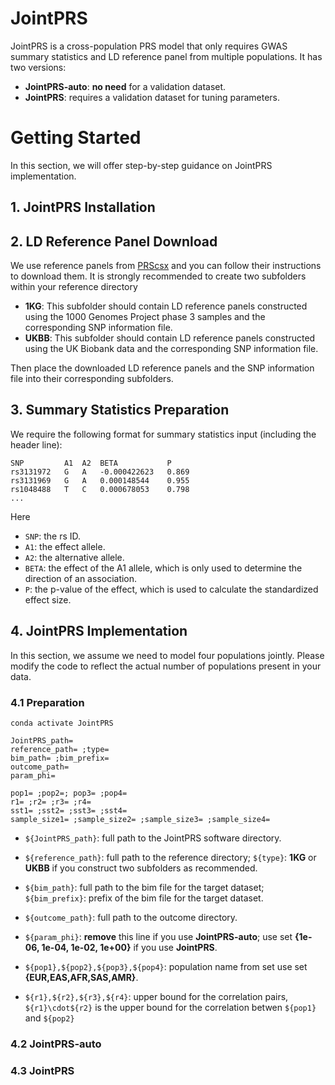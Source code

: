# JointPRS
JointPRS is a cross-population PRS model that only requires GWAS summary statistics and LD reference panel from multiple populations. It has two versions: 
- **JointPRS-auto**: **no need** for a validation dataset.
- **JointPRS**: requires a validation dataset for tuning parameters. 

# Getting Started
In this section, we will offer step-by-step guidance on JointPRS implementation.

## 1. JointPRS Installation

## 2. LD Reference Panel Download
We use reference panels from [PRScsx](https://github.com/getian107/PRScsx#getting-started) and you can follow their instructions to download them. It is strongly recommended to create two subfolders within your reference directory

- **1KG**: This subfolder should contain LD reference panels constructed using the 1000 Genomes Project phase 3 samples and the corresponding SNP information file.
- **UKBB**: This subfolder should contain LD reference panels constructed using the UK Biobank data and the corresponding SNP information file.

Then place the downloaded LD reference panels and the SNP information file into their corresponding subfolders.

## 3. Summary Statistics Preparation
We require the following format for summary statistics input (including the header line):

```
SNP         A1  A2  BETA           P
rs3131972   G   A   -0.000422623   0.869
rs3131969   G   A   0.000148544    0.955
rs1048488   T   C   0.000678053    0.798
...
```

Here
- `SNP`: the rs ID.
-  `A1`: the effect allele.
-  `A2`: the alternative allele.
-  `BETA`: the effect of the A1 allele, which is only used to determine the direction of an association.
-  `P`: the p-value of the effect, which is used to calculate the standardized effect size.

## 4. JointPRS Implementation
In this section, we assume we need to model four populations jointly. Please modify the code to reflect the actual number of populations present in your data.

### 4.1 Preparation
```
conda activate JointPRS

JointPRS_path=
reference_path= ;type=
bim_path= ;bim_prefix=
outcome_path=
param_phi=

pop1= ;pop2=; pop3= ;pop4=
r1= ;r2= ;r3= ;r4=
sst1= ;sst2= ;sst3= ;sst4= 
sample_size1= ;sample_size2= ;sample_size3= ;sample_size4= 
```

- `${JointPRS_path}`: full path to the JointPRS software directory.
- `${reference_path}`: full path to the reference directory; `${type}`: **1KG** or **UKBB** if you construct two subfolders as recommended.
- `${bim_path}`: full path to the bim file for the target dataset; `${bim_prefix}`: prefix of the bim file for the target dataset.
- `${outcome_path}`: full path to the outcome directory.
- `${param_phi}`: **remove** this line if you use **JointPRS-auto**; use set **{1e-06, 1e-04, 1e-02, 1e+00}** if you use **JointPRS**.

- `${pop1},${pop2},${pop3},${pop4}`: population name from set use set **{EUR,EAS,AFR,SAS,AMR}**.
- `${r1},${r2},${r3},${r4}`: upper bound for the correlation pairs, `${r1}\cdot${r2}` is the upper bound for the correlation betwen `${pop1}` and `${pop2}`

### 4.2 JointPRS-auto


### 4.3 JointPRS

```

```

